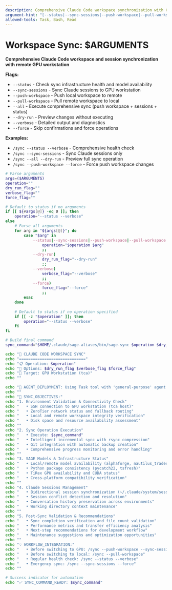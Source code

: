 ```yaml
---
description: Comprehensive Claude Code workspace synchronization with GPU workstation - intelligent sync operations for dual-environment development
argument-hint: "[--status|--sync-sessions|--push-workspace|--pull-workspace|--all] [--dry-run] [--verbose] [--force]"
allowed-tools: Task, Bash, Read
---
```


# Workspace Sync: $ARGUMENTS

**Comprehensive Claude Code workspace and session synchronization with remote GPU workstation**

**Flags:**
- `--status` - Check sync infrastructure health and model availability
- `--sync-sessions` - Sync Claude sessions to GPU workstation
- `--push-workspace` - Push local workspace to remote
- `--pull-workspace` - Pull remote workspace to local
- `--all` - Execute comprehensive sync (push workspace + sessions + status)
- `--dry-run` - Preview changes without executing
- `--verbose` - Detailed output and diagnostics
- `--force` - Skip confirmations and force operations

**Examples:**
- `/sync --status --verbose` - Comprehensive health check
- `/sync --sync-sessions` - Sync Claude sessions only
- `/sync --all --dry-run` - Preview full sync operation
- `/sync --push-workspace --force` - Force push workspace changes

```bash
# Parse arguments
args=($ARGUMENTS)
operation=""
dry_run_flag=""
verbose_flag=""
force_flag=""

# Default to status if no arguments
if [[ ${#args[@]} -eq 0 ]]; then
    operation="--status --verbose"
else
    # Parse all arguments
    for arg in "${args[@]}"; do
        case "$arg" in
            --status|--sync-sessions|--push-workspace|--pull-workspace|--all)
                operation="$operation $arg"
                ;;
            --dry-run)
                dry_run_flag="--dry-run"
                ;;
            --verbose)
                verbose_flag="--verbose"
                ;;
            --force)
                force_flag="--force"
                ;;
        esac
    done
    
    # Default to status if no operation specified
    if [[ -z "$operation" ]]; then
        operation="--status --verbose"
    fi
fi

# Build final command
sync_command="$HOME/.claude/sage-aliases/bin/sage-sync $operation $dry_run_flag $verbose_flag $force_flag"

echo "🔄 CLAUDE CODE WORKSPACE SYNC"
echo "============================="
echo "📋 Operation: $operation"
echo "🔧 Options: $dry_run_flag $verbose_flag $force_flag"
echo "📡 Target: GPU Workstation (tca)"
echo ""

echo "🤖 AGENT_DEPLOYMENT: Using Task tool with 'general-purpose' agent for comprehensive sync management."
echo ""
echo "🎯 SYNC_OBJECTIVES:"
echo "1. Environment Validation & Connectivity Check"
echo "   • SSH connection to GPU workstation (tca host)"
echo "   • ZeroTier network status and fallback routing"
echo "   • Local and remote workspace integrity verification"
echo "   • Disk space and resource availability assessment"
echo ""
echo "2. Sync Operation Execution"
echo "   • Execute: $sync_command"
echo "   • Intelligent incremental sync with rsync compression"
echo "   • Git integration with automatic backup creation"
echo "   • Comprehensive progress monitoring and error handling"
echo ""
echo "3. SAGE Models & Infrastructure Status"
echo "   • Local/remote model availability (alphaforge, nautilus_trader, etc.)"
echo "   • Python package consistency (pycatch22, tsfresh)"
echo "   • TiRex GPU availability and CUDA status"
echo "   • Cross-platform compatibility verification"
echo ""
echo "4. Claude Sessions Management"
echo "   • Bidirectional session synchronization (~/.claude/system/sessions/)"
echo "   • Session conflict detection and resolution"
echo "   • Conversation history preservation across environments"
echo "   • Working directory context maintenance"
echo ""
echo "5. Post-Sync Validation & Recommendations"
echo "   • Sync completion verification and file count validation"
echo "   • Performance metrics and transfer efficiency analysis"
echo "   • Next-step recommendations for development workflow"
echo "   • Maintenance suggestions and optimization opportunities"
echo ""
echo "💡 WORKFLOW_INTEGRATION:"
echo "   • Before switching to GPU: /sync --push-workspace --sync-sessions"
echo "   • Before switching to local: /sync --pull-workspace"
echo "   • Regular health check: /sync --status --verbose"
echo "   • Emergency sync: /sync --sync-sessions --force"
echo ""

# Success indicator for automation
echo "✅ SYNC_COMMAND_READY: $sync_command"
```